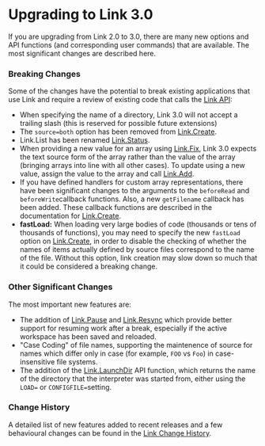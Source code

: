 # Upgrading to Link 3.0

If you are upgrading from Link 2.0 to 3.0, there are many new options and API functions (and corresponding user commands) that are available. The most significant changes are described here.

### Breaking Changes

Some of the changes have the potential to break existing applications that use Link and require a review of existing code that calls the [Link API](API/index.md):

* When specifying the name of a directory, Link 3.0 will not accept a trailing slash (this is reserved for possible future extensions)
* The `source=both` option has been removed from [Link.Create](API/Link.Create.md).
* Link.List has been renamed [Link.Status](API/Link.Status.md).
* When providing a new value for an array using [Link.Fix](API/Link.Fix.md), Link 3.0 expects the text source form of the array rather than the value of the array (bringing arrays into line with all other cases). To update using a new value, assign the value to the array and call [Link.Add](API/Link.Add.md).
* If you have defined handlers for custom array representations, there have been significant changes to the arguments to the `beforeRead` and `beforeWrite`callback functions. Also, a new `getFilename` callback has been added. These callback functions are described in the documentation for [Link.Create](API/Link.Create.md).
* **fastLoad:** When loading very large bodies of code (thousands or tens of thousands of functions), you may need to specify the new `fastLoad` option on [Link.Create](API/Link.Create.md), in order to disable the checking of whether the names of items actually defined by source files correspond to the name of the file. Without this option, link creation may slow down so much that it could be considered a breaking change.

### Other Significant Changes

The most important new features are:

* The addition of [Link.Pause](API/Link.Pause.md) and [Link.Resync](API/Link.Resync.md) which provide better support for resuming work after a break, especially if the active workspace has been saved and reloaded.
* "Case Coding" of file names, supporting the maintenence of source for names which differ only in case (for example, `FOO` vs `Foo`) in case-insensitive file systems.
* The addition of the [Link.LaunchDir](API/Link.LaunchDir.md) API function, which returns the name of the directory that the interpreter was started from, either using the `LOAD=` or `CONFIGFILE=`setting.

### Change History

A detailed list of new features added to recent releases and a few behavioural changes can be found in the [Link Change History](ChangeHistory.md). 



